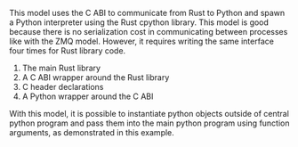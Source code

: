 This model uses the C ABI to communicate from Rust to Python and spawn a Python
interpreter using the Rust cpython library. This model is good because there
is no serialization cost in communicating between processes like with the ZMQ
model. However, it requires writing the same interface four times for Rust
library code.

1. The main Rust library
2. A C ABI wrapper around the Rust library
3. C header declarations
4. A Python wrapper around the C ABI

With this model, it is possible to instantiate python objects outside of
central python program and pass them into the main python program using
function arguments, as demonstrated in this example.
